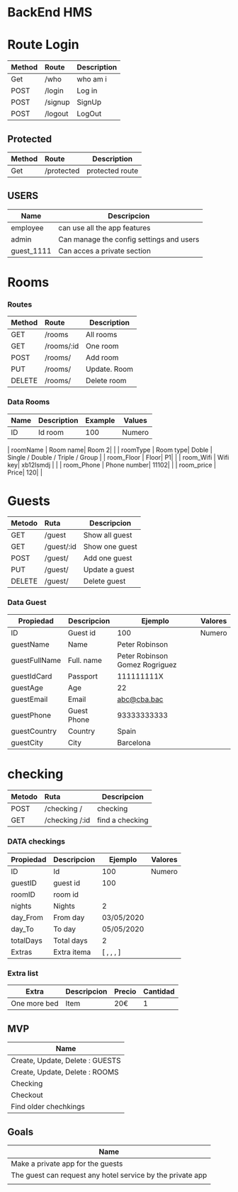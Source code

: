 #  BackEnd HMS



# Route Login
| Method | Route    | Description                       |
| ------ | :------ | --------------------------------- |
| Get   | /who  | who am i  |
| POST   | /login  | Log in         |
| POST   | /signup | SignUp |
| POST   | /logout | LogOut |

## Protected
| Method | Route    | Description                       |
| ------ | :------ | --------------------------------- |
| Get   | /protected  | protected route |




## USERS 

| Name   | Descripcion |
| ------  | -------------------|
| employee     | can use all the app features |
| admin     | Can manage the config settings  and users  |
| guest_1111     | Can acces a private section  |



#  Rooms
### Routes
| Method | Route    | Description                       |
| ------ | :------ | --------------------------------- |
| GET    | /rooms  | All rooms    |
| GET    | /rooms/:id  | One room   |
| POST    | /rooms/  | Add room            |
| PUT    | /rooms/  | Update. Room          |
| DELETE    | /rooms/  | Delete room          |

### Data Rooms

| Name  | Description | Example  | Values  |
| ------  | --------------------------------- |--------- | --------|
| ID     | Id room| 100 | Numero |

| roomName     | Room name| Room 2|   |
| roomType  | Room type|  Doble  |  Single /  Double / Triple / Group  |
| room_Floor   | Floor| P1|  |
| room_Wifi   | Wifi key|  xb12lsmdj  |  |
| room_Phone   | Phone number| 11102|    |
| room_price   | Price| 120|    |





# Guests  

| Metodo | Ruta    | Descripcion                       |
| ------ | :------ | --------------------------------- |
| GET    | /guest  | Show all guest    |
| GET    | /guest/:id  | Show one guest   |
| POST    | /guest/  | Add one guest             |
| PUT    | /guest/  | Update a guest         |
| DELETE    | /guest/  | Delete guest|         

### Data Guest

| Propiedad  | Descripcion | Ejemplo  | Valores  |
| ------  | --------------------------------- |--------- | --------|
| ID     | Guest id | 100 | Numero |
| guestName     | Name |  Peter Robinson|   |
| guestFullName  | Full. name|  Peter  Robinson Gomez Rogriguez  | |
|guestIdCard   | Passport | 111111111X|  |
|guestAge   | Age | 22|  |
|guestEmail   | Email |abc@cba.bac|  |
|guestPhone   | Guest Phone | 93333333333|  |
|guestCountry   | Country  | Spain|  |
|guestCity    | City | Barcelona|  |


# checking   

| Metodo | Ruta    | Descripcion                       |
| ------ | :------ | --------------------------------- |
| POST    | /checking /  | checking             |
| GET    | /checking /:id  | find a checking   |


### DATA checkings

| Propiedad  | Descripcion | Ejemplo  | Valores  |
| ------  | --------------------------------- |--------- | --------|
| ID     | Id | 100 | Numero |
| guestID  |  guest id    |  100  |   |
| roomID  | room id  |    |   |
| nights  | Nights   | 2|   |
| day_From  | From day   |  03/05/2020|   |
| day_To  | To day   |  05/05/2020|   |
| totalDays  | Total days  | 2  |
| Extras  | Extra itema  | [ , , , ] |

### Extra list
| Extra   | Descripcion | Precio   | Cantidad  | 
| ------  | -------------------|-------------- |--------- | 
| One more bed     | Item  | 20€  | 1 | 





## MVP 
| Name   |
| ------  |
|   Create, Update,  Delete :  GUESTS |
|   Create, Update,  Delete :  ROOMS |
|   Checking |
|   Checkout |
|   Find older chechkings |


## Goals
| Name   |
| ------  |
|   Make a private app for  the guests|
|   The guest can request any hotel service by the private app|
| |










 





